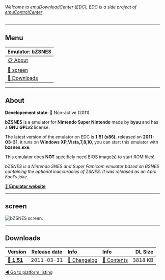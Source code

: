 ###### Welcome to [emuDownloadCenter (EDC)](https://github.com/PhoenixInteractiveNL/emuDownloadCenter/wiki/), EDC is a side project of [emuControlCenter](https://github.com/PhoenixInteractiveNL/emuControlCenter/wiki/)
***
## Menu
| **Emulator: bZSNES** |
|:---------|
| [:clipboard: About](#about) |
| [:sunrise: screen](#screen) |
| [:floppy_disk: Downloads](#downloads) |
***
## About
**Developement state:** :red_circle: Non-active (2011)

**bZSNES** is a emulator for **Nintendo Super Nintendo** made by **byuu** and has a **GNU GPLv2** license.

The latest version of the emulator on EDC is **1.51 (x86)**, released on **2011-03-31**, it runs on **Windows XP,Vista,7,8,10**, you can start this emulator with **bzsnes.exe**.

This emulator does **NOT** specificly need BIOS image(s) to start ROM files!

_bZSNES is a Nintendo SNES and Super Famicom emulator based on BSNES containing the optional inaccuracies of ZSNES. It was released as an April Fool's joke._

[:link: **Emulator website**](http://byuu.org/)
***
## screen
![](https://raw.githubusercontent.com/PhoenixInteractiveNL/emuDownloadCenter/master/hooks/bzsnes/emulator_screen_01.jpg "bZSNES screen.")
***
## Downloads
| Version  | Release date  | Info       | Info       | DL Size    |
|:---------|:-------------:|:-----------|:-----------|-----------:|
| [:floppy_disk: **1.51**](https://github.com/PhoenixInteractiveNL/edc-repo0005/raw/master/bzsnes/1.51.7z) | 2011-03-31 | [:page_facing_up: Changelog](https://github.com/PhoenixInteractiveNL/edc-repo0005/blob/master/bzsnes/1.51_changelog.txt) | [:mag_right: Contents](https://github.com/PhoenixInteractiveNL/edc-repo0005/blob/master/bzsnes/1.51_contents.txt) | 3818 KB |

[:arrow_backward: Go to platform listing](https://github.com/PhoenixInteractiveNL/emuDownloadCenter/wiki/EDC-Platform-List)
